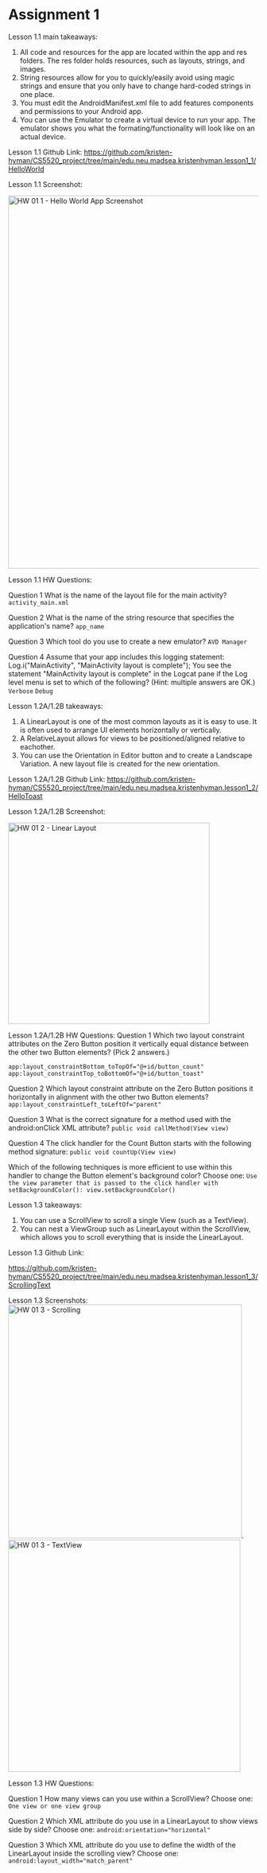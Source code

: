 # Assignment 1


Lesson 1.1 main takeaways:

1. All code and resources for the app are located within the app and res folders. The res folder holds resources, such as layouts, strings, and images. 
2. String resources allow for you to quickly/easily avoid using magic strings and ensure that you only have to change hard-coded strings in one place.
3. You must edit the AndroidManifest.xml file to add features components and permissions to your Android app. 
4. You can use the Emulator to create a virtual device to run your app. The emulator shows you what the formating/functionality will look like on an actual device.

Lesson 1.1 Github Link: 
https://github.com/kristen-hyman/CS5520_project/tree/main/edu.neu.madsea.kristenhyman.lesson1_1/HelloWorld

Lesson 1.1 Screenshot: 

<img width="750" alt="HW 01 1 - Hello World App Screenshot" src="https://user-images.githubusercontent.com/33691856/134040130-fa75cd8a-239f-4c71-8aaf-aa14bf2809bb.png">

Lesson 1.1 HW Questions:

Question 1
What is the name of the layout file for the main activity?
`activity_main.xml`

Question 2
What is the name of the string resource that specifies the application's name?
`app_name`


Question 3
Which tool do you use to create a new emulator?
`AVD Manager`

Question 4
Assume that your app includes this logging statement:
Log.i("MainActivity", "MainActivity layout is complete");
You see the statement "MainActivity layout is complete" in the Logcat pane if the Log level menu is set to which of the following? (Hint: multiple answers are OK.)
`Verbose`
`Debug`


Lesson 1.2A/1.2B takeaways:
1.  A LinearLayout is one of the most common layouts as it is easy to use. It is often used to arrange UI elements horizontally or vertically.
2.  A RelativeLayout allows for views to be positioned/aligned relative to eachother.
3.  You can use the Orientation in Editor button and to create a Landscape Variation. A new layout file is created for the new orientation.


Lesson 1.2A/1.2B Github Link:
https://github.com/kristen-hyman/CS5520_project/tree/main/edu.neu.madsea.kristenhyman.lesson1_2/HelloToast

Lesson 1.2A/1.2B Screenshot:  

<img width="405" alt="HW 01 2 - Linear Layout" src="https://user-images.githubusercontent.com/33691856/134043289-641ffa85-2187-4205-813f-66c62f042b07.png">


Lesson 1.2A/1.2B HW Questions:
Question 1
Which two layout constraint attributes on the Zero Button position it vertically equal distance between the other two Button elements? (Pick 2 answers.)

`app:layout_constraintBottom_toTopOf="@+id/button_count"`
`app:layout_constraintTop_toBottomOf="@+id/button_toast"`

Question 2
Which layout constraint attribute on the Zero Button positions it horizontally in alignment with the other two Button elements?
`app:layout_constraintLeft_toLeftOf="parent"`

Question 3
What is the correct signature for a method used with the android:onClick XML attribute?
`public void callMethod(View view)`

Question 4
The click handler for the Count Button starts with the following method signature:
`public void countUp(View view)`

Which of the following techniques is more efficient to use within this handler to change the Button element's background color? Choose one:
`Use the view parameter that is passed to the click handler with setBackgroundColor(): view.setBackgroundColor()`


Lesson 1.3 takeaways:
1. You can use a ScrollView to scroll a single View (such as a TextView).
2. You can nest a ViewGroup such as LinearLayout within the ScrollView, which allows you to scroll everything that is inside the LinearLayout.

Lesson 1.3 Github Link:

https://github.com/kristen-hyman/CS5520_project/tree/main/edu.neu.madsea.kristenhyman.lesson1_3/ScrollingText

Lesson 1.3 Screenshots:  
<img width="470" alt="HW 01 3 - Scrolling" src="https://user-images.githubusercontent.com/33691856/134054619-386baeed-3e94-4095-9c92-60807e3c6350.png">. 
<img width="467" alt="HW 01 3 - TextView" src="https://user-images.githubusercontent.com/33691856/134054633-bbb96c91-3f62-48d5-bbca-d6209a78e7eb.png">


Lesson 1.3 HW Questions:

Question 1
How many views can you use within a ScrollView? Choose one:
`One view or one view group`

Question 2
Which XML attribute do you use in a LinearLayout to show views side by side? Choose one:
`android:orientation="horizontal"`

Question 3
Which XML attribute do you use to define the width of the LinearLayout inside the scrolling view? Choose one:
`android:layout_width="match_parent"`
